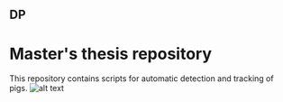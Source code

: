 ## DP
# Master's thesis repository
This repository contains scripts for automatic detection and tracking of pigs.
![alt text]([https://github.com/kubarada/DP/data/input/blob/main/frame_027673.PNG](https://github.com/kubarada/DP/blob/main/data/input/frame_027673.PNG)https://github.com/kubarada/DP/blob/main/data/input/frame_027673.PNG?raw=true)

